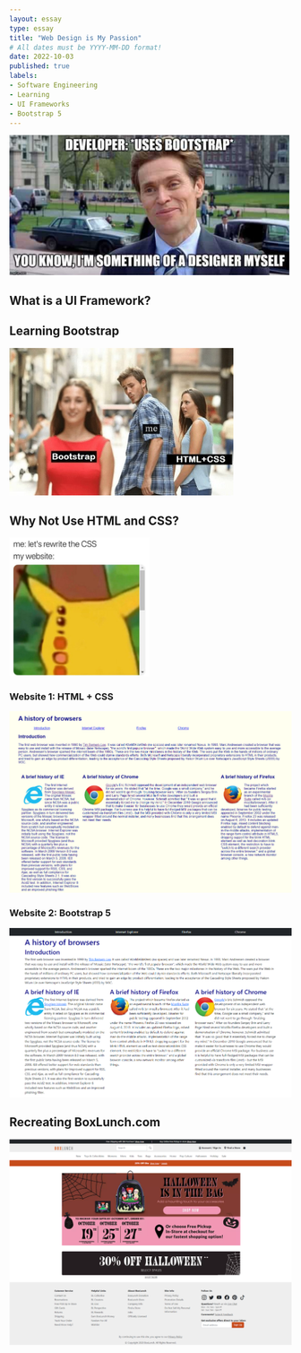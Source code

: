 ```yaml
---
layout: essay
type: essay
title: "Web Design is My Passion"
# All dates must be YYYY-MM-DD format!
date: 2022-10-03
published: true
labels:
- Software Engineering
- Learning
- UI Frameworks
- Bootstrap 5
---
```


<div class="text-center p-4">
  <img width="500px" img class="img-fluid" src="../img/ui-frameworks/osborn.jpg">
</div>

## What is a UI Framework?



## Learning Bootstrap 



<div class="text-center p-4">
    <img width="400px" img class="img-fluid" src="../img/ui-frameworks/bhc.jpg">
</div>

## Why Not Use HTML and CSS?



<div class="text-center p-4">
    <img width="250px" img class="img-fluid" src="../img/ui-frameworks/pikachu.png">
</div>

### Website 1: HTML + CSS
<div class="text-center p-4">
    <img width="600px" img class="img-fluid" src="../img/ui-frameworks/HTML+CSS.png">
</div>

### Website 2: Bootstrap 5
<div class="text-center p-4">
    <img width="600px" img class="img-fluid" src="../img/ui-frameworks/Bootstrap.png">
</div>

## Recreating BoxLunch.com
<div class="text-center p-4">
    <img width="600px" img class="img-fluid" src="../img/ui-frameworks/replica-site.png">
</div>
